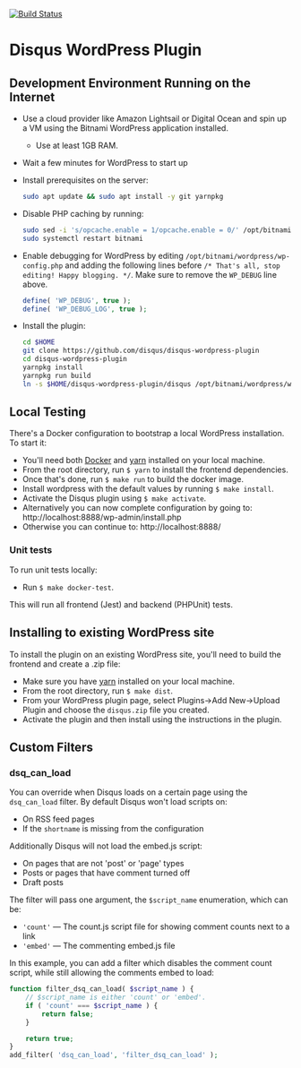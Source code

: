 [![Build Status](https://travis-ci.org/disqus/disqus-wordpress-plugin.svg?branch=master)](https://travis-ci.org/disqus/disqus-wordpress-plugin)

# Disqus WordPress Plugin

## Development Environment Running on the Internet

- Use a cloud provider like Amazon Lightsail or Digital Ocean and spin up a VM using the Bitnami WordPress application installed.
    - Use at least 1GB RAM.

- Wait a few minutes for WordPress to start up

- Install prerequisites on the server:
    ```sh
    sudo apt update && sudo apt install -y git yarnpkg
    ```

- Disable PHP caching by running:
    ```sh
    sudo sed -i 's/opcache.enable = 1/opcache.enable = 0/' /opt/bitnami/php/etc/php.ini
    sudo systemctl restart bitnami
    ```

- Enable debugging for WordPress by editing `/opt/bitnami/wordpress/wp-config.php` and adding the following lines before `/* That's all, stop editing! Happy blogging. */`.  Make sure to remove the `WP_DEBUG` line above.
    ```php
    define( 'WP_DEBUG', true );
    define( 'WP_DEBUG_LOG', true );
    ```

- Install the plugin:
    ```sh
    cd $HOME
    git clone https://github.com/disqus/disqus-wordpress-plugin
    cd disqus-wordpress-plugin
    yarnpkg install
    yarnpkg run build
    ln -s $HOME/disqus-wordpress-plugin/disqus /opt/bitnami/wordpress/wp-content/plugins/disqus
    ``` 

## Local Testing

There's a Docker configuration to bootstrap a local WordPress installation. To start it:

- You'll need both [Docker](https://docs.docker.com/install/) and [yarn](https://yarnpkg.com/) installed on your local machine.
- From the root directory, run `$ yarn` to install the frontend dependencies.
- Once that's done, run `$ make run` to build the docker image.
- Install wordpress with the default values by running `$ make install`.
- Activate the Disqus plugin using `$ make activate`.
- Alternatively you can now complete configuration by going to: http://localhost:8888/wp-admin/install.php
- Otherwise you can continue to: http://localhost:8888/

### Unit tests

To run unit tests locally:

- Run `$ make docker-test`.

This will run all frontend (Jest) and backend (PHPUnit) tests.

## Installing to existing WordPress site

To install the plugin on an existing WordPress site, you'll need to build the frontend and create a .zip file:

- Make sure you have [yarn](https://yarnpkg.com/) installed on your local machine.
- From the root directory, run `$ make dist`.
- From your WordPress plugin page, select Plugins->Add New->Upload Plugin and choose the `disqus.zip` file you created.
- Activate the plugin and then install using the instructions in the plugin.

## Custom Filters

### dsq_can_load

You can override when Disqus loads on a certain page using the `dsq_can_load` filter. By default Disqus won't load scripts on:
- On RSS feed pages
- If the `shortname` is missing from the configuration

Additionally Disqus will not load the embed.js script:
- On pages that are not 'post' or 'page' types
- Posts or pages that have comment turned off
- Draft posts

The filter will pass one argument, the `$script_name` enumeration, which can be:
- `'count'` — The count.js script file for showing comment counts next to a link
- `'embed'` — The commenting embed.js file

In this example, you can add a filter which disables the comment count script, while still allowing the comments embed to load:

```php
function filter_dsq_can_load( $script_name ) {
    // $script_name is either 'count' or 'embed'.
	if ( 'count' === $script_name ) {
		return false;
	}

	return true;
}
add_filter( 'dsq_can_load', 'filter_dsq_can_load' );
```
